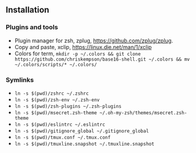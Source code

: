 
## Installation

### Plugins and tools

- Plugin manager for zsh, zplug, https://github.com/zplug/zplug.
- Copy and paste, xclip, https://linux.die.net/man/1/xclip
- Colors for term, `mkdir -p ~/.colors && git clone https://github.com/chriskempson/base16-shell.git ~/.colors && mv ~/.colors/scripts/* ~/.colors/`

### Symlinks
- `ln -s $(pwd)/zshrc ~/.zshrc`
- `ln -s $(pwd)/zsh-env ~/.zsh-env`
- `ln -s $(pwd)/zsh-plugins ~/.zsh-plugins`
- `ln -s $(pwd)/msecret.zsh-theme ~/.oh-my-zsh/themes/msecret.zsh-theme`
- `ln -s $(pwd)/eslintrc ~/.eslintrc`
- `ln -s $(pwd)/gitignore_global ~/.gitignore_global`
- `ln -s $(pwd)/tmux.conf ~/.tmux.conf`
- `ln -s $(pwd)/tmuxline.snapshot ~/.tmuxline.snapshot`
